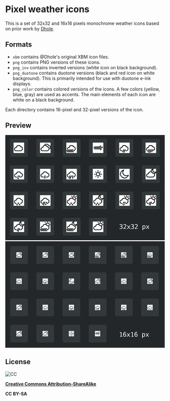 # Pixel weather icons

This is a set of 32x32 and 16x16 pixels monochrome weather icons based on
prior work by [Dhole](https://github.com/Dhole/weather-pixel-icons).

## Formats

* `xbm` contains @Dhole's original XBM icon files.
* `png` contains PNG versions of these icons.
* `png_inv` contains inverted versions (white icon on black background).
* `png_duotone` contains duotone versions (black and red icon on white
background). This is primarily intended for use with duotone e-ink displays.
* `png_color` contains colored versions of the icons. A few colors (yellow,
blue, gray) are used as accents. The main elements of each icon are white on
a black background.

Each directory contains 16-pixel and 32-pixel versions of the icon.

## Preview

![32x32](preview_32.png?raw=true)
![16x16](preview_16.png?raw=true)

## License

![CC](https://licensebuttons.net/l/by-sa/3.0/88x31.png)

**[Creative Commons Attribution-ShareAlike](https://creativecommons.org/licenses/by-sa/4.0/)**

**CC BY-SA**
